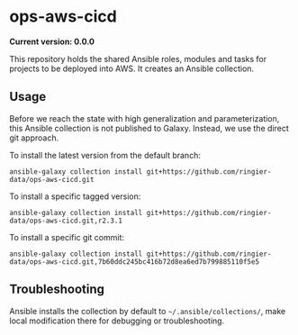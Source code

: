 # ops-aws-cicd

**Current version: 0.0.0**

This repository holds the shared Ansible roles, modules and tasks for projects to be deployed into AWS. It creates an Ansible collection.

## Usage

Before we reach the state with high generalization and parameterization, this Ansible collection is not published to Galaxy. Instead, we
use the direct git approach.

To install the latest version from the default branch:
```shell-script
ansible-galaxy collection install git+https://github.com/ringier-data/ops-aws-cicd.git
```

To install a specific tagged version:
```shell-script
ansible-galaxy collection install git+https://github.com/ringier-data/ops-aws-cicd.git,r2.3.1
```

To install a specific git commit:
```shell-script
ansible-galaxy collection install git+https://github.com/ringier-data/ops-aws-cicd.git,7b60ddc245bc416b72d8ea6ed7b799885110f5e5
```

## Troubleshooting

Ansible installs the collection by default to `~/.ansible/collections/`, make local modification there for debugging or troubleshooting.
